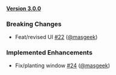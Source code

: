 #### [Version 3.0.0](https://IITA-AKILIMO/rya-android/releases/tag/3.0.0) 
### Breaking Changes 
- Feat/revised UI [#22](https://IITA-AKILIMO/rya-android/issues/#22) ([@masgeek](https://github.com/@masgeek))
### Implemented Enhancements 
- Fix/planting window [#24](https://IITA-AKILIMO/rya-android/issues/#24) ([@masgeek](https://github.com/@masgeek))
 
 